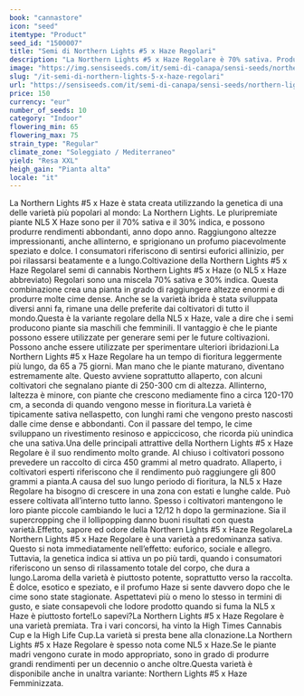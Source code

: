 ```yaml
---
book: "cannastore"
icon: "seed"
itemtype: "Product"
seed_id: "1500007"
title: "Semi di Northern Lights #5 x Haze Regolari"
description: "La Northern Lights #5 x Haze Regolare è 70% sativa. Produce grandi raccolti e sprigiona un aroma dolce e speziato. L’effetto è vivace e rilassante."
image: "https://img.sensiseeds.com/it/semi-di-canapa/sensi-seeds/northern-lights-5-x-haze-image.png"
slug: "/it-semi-di-northern-lights-5-x-haze-regolari"
url: "https://sensiseeds.com/it/semi-di-canapa/sensi-seeds/northern-lights-5-x-haze?a_aid=cannastore"
price: 150
currency: "eur"
number_of_seeds: 10
category: "Indoor"
flowering_min: 65
flowering_max: 75
strain_type: "Regular"
climate_zone: "Soleggiato / Mediterraneo"
yield: "Resa XXL"
heigh_gain: "Pianta alta"
locale: "it"
---
```

La Northern Lights #5 x Haze è stata creata utilizzando la genetica di una delle varietà più popolari al mondo: La Northern Lights. Le pluripremiate piante NL5 X Haze sono per il 70% sativa e il 30% indica, e possono produrre rendimenti abbondanti, anno dopo anno. Raggiungono altezze impressionanti, anche allinterno, e sprigionano un profumo piacevolmente speziato e dolce. I consumatori riferiscono di sentirsi euforici allinizio, per poi rilassarsi beatamente e a lungo.Coltivazione della Northern Lights #5 x Haze RegolareI semi di cannabis Northern Lights #5 x Haze (o NL5 x Haze abbreviato) Regolari sono una miscela 70% sativa e 30% indica. Questa combinazione crea una pianta in grado di raggiungere altezze enormi e di produrre molte cime dense. Anche se la varietà ibrida è stata sviluppata diversi anni fa, rimane una delle preferite dai coltivatori di tutto il mondo.Questa è la variante regolare della NL5 x Haze, vale a dire che i semi producono piante sia maschili che femminili. Il vantaggio è che le piante possono essere utilizzate per generare semi per le future coltivazioni. Possono anche essere utilizzate per sperimentare ulteriori ibridazioni.La Northern Lights #5 x Haze Regolare ha un tempo di fioritura leggermente più lungo, da 65 a 75 giorni. Man mano che le piante maturano, diventano estremamente alte. Questo avviene soprattutto allaperto, con alcuni coltivatori che segnalano piante di 250-300 cm di altezza. Allinterno, laltezza è minore, con piante che crescono mediamente fino a circa 120-170 cm, a seconda di quando vengono messe in fioritura.La varietà è tipicamente sativa nellaspetto, con lunghi rami che vengono presto nascosti dalle cime dense e abbondanti. Con il passare del tempo, le cime sviluppano un rivestimento resinoso e appiccicoso, che ricorda più unindica che una sativa.Una delle principali attrattive della Northern Lights #5 x Haze Regolare è il suo rendimento molto grande. Al chiuso i coltivatori possono prevedere un raccolto di circa 450 grammi al metro quadrato. Allaperto, i coltivatori esperti riferiscono che il rendimento può raggiungere gli 800 grammi a pianta.A causa del suo lungo periodo di fioritura, la NL5 x Haze Regolare ha bisogno di crescere in una zona con estati e lunghe calde. Può essere coltivata all’interno tutto lanno. Spesso i coltivatori mantengono le loro piante piccole cambiando le luci a 12/12 h dopo la germinazione. Sia il supercropping che il lollipopping danno buoni risultati con questa varietà.Effetto, sapore ed odore della Northern Lights #5 x Haze RegolareLa Northern Lights #5 x Haze Regolare è una varietà a predominanza sativa. Questo si nota immediatamente nell’effetto: euforico, sociale e allegro. Tuttavia, la genetica indica si attiva un po più tardi, quando i consumatori riferiscono un senso di rilassamento totale del corpo, che dura a lungo.Laroma della varietà è piuttosto potente, soprattutto verso la raccolta. È dolce, esotico e speziato, e il profumo Haze si sente davvero dopo che le cime sono state stagionate. Aspettatevi più o meno lo stesso in termini di gusto, e siate consapevoli che lodore prodotto quando si fuma la NL5 x Haze è piuttosto forte!Lo sapevi?La Northern Lights #5 x Haze Regolare è una varietà premiata. Tra i vari concorsi, ha vinto la High Times Cannabis Cup e la High Life Cup.La varietà si presta bene alla clonazione.La Northern Lights #5 x Haze Regolare è spesso nota come NL5 x Haze.Se le piante madri vengono curate in modo appropriato, sono in grado di produrre grandi rendimenti per un decennio o anche oltre.Questa varietà è disponibile anche in unaltra variante: Northern Lights #5 x Haze Femminizzata.
